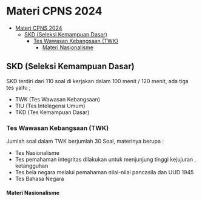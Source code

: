 # Materi CPNS 2024

- [Materi CPNS 2024](#materi-cpns-2024)
  - [SKD (Seleksi Kemampuan Dasar)](#skd-seleksi-kemampuan-dasar)
    - [Tes Wawasan Kebangsaan (TWK)](#tes-wawasan-kebangsaan-twk)
      - [Materi Nasionalisme](#materi-nasionalisme)

## SKD (Seleksi Kemampuan Dasar)

SKD terdiri dari 110 soal di kerjakan dalam 100 menit / 120 menit, ada tiga tes yaitu ;

- TWK (Tes Wawasan Kebangsaan)
- TIU (Tes Intelegensi Umum)
- TKD (Tes Kemampuan Dasar)

### Tes Wawasan Kebangsaan (TWK)

Jumlah soal dalam TWK berjumlah 30 Soal, materinya berupa :

- Tes Nasionalisme
- Tes pemahaman integritas dilakukan untuk menjunjung tinggi kejujuran , ketangguhan
- Tes bela negara melalui pemahaman nilai-nilai pancasila dan UUD 1945
- Tes Bahasa Negara

#### Materi Nasionalisme